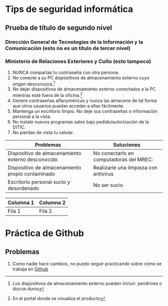 # Tips de seguridad informática
## Prueba de título de segundo nivel
### Dirección General de Tecnologías de la Información y la Comunicación (esto no es un título de tercer nivel)
### Ministerio de Relaciones Exteriores y Culto (esto tampoco)

1. NUNCA compartas tu contraseña con otra persona.
2. No conecte a su PC dispositivos de almacenamiento externo cuyo origen desconozca.[^esmejorponernombrealasnotas]
3. No dejar dispositivos de almacenamiento externo conectados a la PC mientras esté fuera de la oficina.[^problemanotasalpie]
4. Genere contraseñas alfanuméricas y nunca las almacene de tal forma que otros usuarios puedan acceder a ellas fácilmente.
5. Mantenga un escritorio limpio. No deje sus contraseñas o información personal a la vista.
6. No instale nuevos programas salvo bajo pedido/autorización de la DITIC.
7. No pierdas de vista tu celular.

Problemas | Soluciones
-- | --
Dispositivo de almacenamiento externo desconocido| No conectarlo en computadoras del MREC:
Dispositivo de almacenamiento propio contaminado | Realizarle una limpieza con antivirus
Escritorio personal sucio y desordenado	| No ser sucio

Columna 1 | Columna 2
-- | --
Fila 1 | Fila 2

# Práctica de Github
## Problemas
1. Como nadie hace cambios, no puedo seguir practicando sobre cómo se trabaja en [Github][enlaceproyecto-git] 


[^esmejorponernombrealasnotas]: Los dispositivos de almacenamiento externo pueden incluir: pendrives o discos duros
[^problemanotasalpie]: En el portal donde se visualiza el producto 

[enlaceproyecto-git]: https://github.com/cbqmrec/proyecto-git 